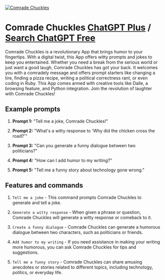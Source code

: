 
[![Comrade Chuckles](https://files.oaiusercontent.com/file-uqF0531XxcY4CY4LHXvFppf1?se=2123-10-17T02%3A37%3A51Z&sp=r&sv=2021-08-06&sr=b&rscc=max-age%3D31536000%2C%20immutable&rscd=attachment%3B%20filename%3D0ddfe379-495f-4e9d-b7ae-e173005e8391.png&sig=ygc2rHM3ATrxH0usFeM3teh50E8cXsL6rG3nY2jBGAU%3D)](https://chat.openai.com/g/g-DOLBTJdCx-comrade-chuckles)

# Comrade Chuckles [ChatGPT Plus](https://chat.openai.com/g/g-DOLBTJdCx-comrade-chuckles) / [Search ChatGPT Free](https://gptcall.net/index.html#/?search=Comrade%20Chuckles)

Comrade Chuckles is a revolutionary App that brings humor to your fingertips. With a digital twist, this App offers witty prompts and jokes to keep you entertained. Whether you need a break from the serious world or just want a good laugh, Comrade Chuckles has got your back. It welcomes you with a comradely message and offers prompt starters like changing a tire, finding a pizza recipe, writing a political correctness rant, or even coding in Ruby. This App comes armed with creative tools like Dalle, a browsing feature, and Python integration. Join the revolution of laughter with Comrade Chuckles!

## Example prompts

1. **Prompt 1:** "Tell me a joke, Comrade Chuckles!"

2. **Prompt 2:** "What's a witty response to 'Why did the chicken cross the road?'"

3. **Prompt 3:** "Can you generate a funny dialogue between two politicians?"

4. **Prompt 4:** "How can I add humor to my writing?"

5. **Prompt 5:** "Tell me a funny story about technology gone wrong."

## Features and commands

1. `Tell me a joke` - This command prompts Comrade Chuckles to generate and tell a joke.

2. `Generate a witty response` - When given a phrase or question, Comrade Chuckles will generate a witty response or comeback to it.

3. `Create a funny dialogue` - Comrade Chuckles can generate a humorous dialogue between two characters, such as politicians or friends.

4. `Add humor to my writing` - If you need assistance in making your writing more humorous, you can ask Comrade Chuckles for tips and suggestions.

5. `Tell me a funny story` - Comrade Chuckles can share amusing anecdotes or stories related to different topics, including technology, politics, or everyday life.


